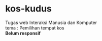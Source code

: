 # kos-kudus
Tugas web Interaksi Manusia dan Komputer
<br>
tema : Pemilihan tempat kos
<br>
<b>Belum responsif
